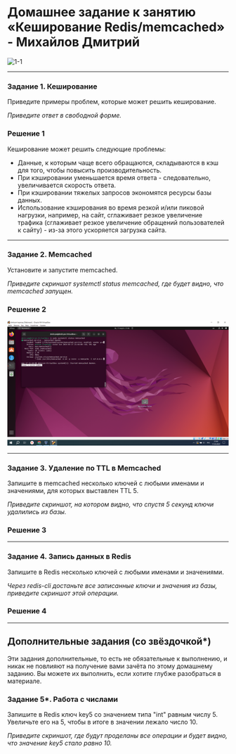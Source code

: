 # Домашнее задание к занятию «Кеширование Redis/memcached» - Михайлов Дмитрий

![1-1](https://github.com/blackgult/sdb-hw-11-02/blob/main/1-1.PNG)

---

### Задание 1. Кеширование 

Приведите примеры проблем, которые может решить кеширование. 

*Приведите ответ в свободной форме.*

### Решение 1

Кеширование может решить следующие проблемы:
- Данные, к которым чаще всего обращаются, складываются в кэш для того, чтобы повысить производительность.
- При кэшировании уменьшается время ответа - следовательно, увеличивается скорость ответа.
- При кэшировании тяжелых запросов экономятся ресурсы базы данных.
- Использование кэширования во время резкой и/или пиковой нагрузки, например, на сайт, сглаживает резкое увеличение трафика (сглаживает резкое увеличение обращений пользователей к сайту) - из-за этого ускоряется загрузка сайта.

---

### Задание 2. Memcached

Установите и запустите memcached.

*Приведите скриншот systemctl status memcached, где будет видно, что memcached запущен.*

### Решение 2

![2-1](https://github.com/blackgult/sdb-hw-11-02/blob/main/2-1.PNG)

---

### Задание 3. Удаление по TTL в Memcached

Запишите в memcached несколько ключей с любыми именами и значениями, для которых выставлен TTL 5. 

*Приведите скриншот, на котором видно, что спустя 5 секунд ключи удалились из базы.*

### Решение 3

---

### Задание 4. Запись данных в Redis

Запишите в Redis несколько ключей с любыми именами и значениями. 

*Через redis-cli достаньте все записанные ключи и значения из базы, приведите скриншот этой операции.*

### Решение 4



---
## Дополнительные задания (со звёздочкой*)
Эти задания дополнительные, то есть не обязательные к выполнению, и никак не повлияют на получение вами зачёта по этому домашнему заданию. Вы можете их выполнить, если хотите глубже разобраться в материале.

### Задание 5*. Работа с числами 

Запишите в Redis ключ key5 со значением типа "int" равным числу 5. Увеличьте его на 5, чтобы в итоге в значении лежало число 10.  

*Приведите скриншот, где будут проделаны все операции и будет видно, что значение key5 стало равно 10.*
